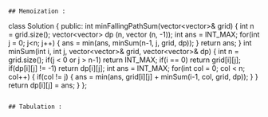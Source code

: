```
​
## Memoization :
```
class Solution {
public:
int minFallingPathSum(vector<vector<int>>& grid) {
int n = grid.size();
vector<vector<int>> dp (n, vector<int> (n, -1));
int ans = INT_MAX;
for(int j = 0; j<n; j++)
{
ans = min(ans, minSum(n-1, j, grid, dp));
}
return ans;
}
int minSum(int i, int j, vector<vector<int>>& grid, vector<vector<int>>& dp)
{
int n = grid.size();
if(j < 0 or j > n-1) return INT_MAX;
if(i == 0) return grid[i][j];
if(dp[i][j] != -1) return dp[i][j];
int ans = INT_MAX;
for(int col = 0; col < n; col++)
{
if(col != j)
{
ans = min(ans, grid[i][j] + minSum(i-1, col, grid, dp));
}
}
return dp[i][j] = ans;
}
};
```
​
## Tabulation :
```
​
```
​
​
​